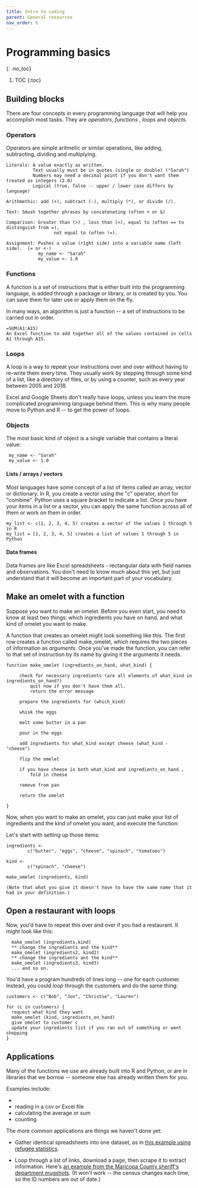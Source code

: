 ```yaml
---
title: Intro to coding
parent: General resources
nav_order: 6
---
```


# Programming basics
{: .no_toc}

1. TOC
{:toc}


## Building blocks


There are four concepts in every programming language that will help you accomplish most tasks.  They are *operators*, *functions* , *loops* and *objects*.

### Operators

Operators are simple aritmetic or similar operations, like adding, subtracting, dividing and multiplying.

    Literals: A value exactly as written.
              Text usually must be in quotes (single or double) ("Sarah")
              Numbers may need a decimal point if you don't want them treated as integers (2.0)
              Logical (true, false -- upper / lower case differs by language)

    Arithmethic: add (+), subtract (-), multiply (*), or divide (/).

    Text: Smush together phrases by concatenating (often + or &)

    Comparison: Greater than (>) , less than (<), equal to (often == to distinguish from =),
                      not equal to (often !=).

    Assignment: Pushes a value (right side) into a variable name (left side).  (= or <-)
                my_name <- "Sarah"
                my_value <- 1.0


### Functions

A function is a set of instructions that is either built into the programming language, is added through a package or library, or is created by you. You can save them for later use or apply them on the fly.

In many ways, an algorithm is just a function -- a set of instructions to be carried out in order.

    =SUM(A1:A15)
    An Excel function to add together all of the values contained in cells A1 through A15.

### Loops

A loop is a way to repeat your instructions over and over without having to re-write them every time. They usually work by stepping through some kind of a list, like a directory of files, or by using a counter, such as every year between 2005 and 2018.

Excel and Google Sheets don't really have loops, unless you learn the more complicated programming language behind them. This is why many people move to Python and R -- to get the power of loops.

### Objects

The most basic kind of object is a single variable that contains a literal value:

     my_name <- "Sarah"
     my_value <- 1.0

#### Lists / arrays / vectors

Most languages have some concept of a list of items called an array, vector or dictionary. In R, you create a vector using the "c" operator, short for "combine". Python uses a square bracket to indicate a list. Once you have your items in a list or a vector, you can apply the same function across all of them or work on them in order.

    my_list <- c(1, 2, 3, 4, 5) creates a vector of the values 1 through 5 in R
    my_list = [1, 2, 3, 4, 5] creates a list of values 1 through 5 in Python

#### Data frames

Data frames are like Excel spreadsheets - rectangular data with field names and observations. You don't need to know much about this yet, but just understand that it will become an important part of your vocabulary.


## Make an omelet with a function

Suppose you want to make an omelet. Before you even start, you need to know at least two things: which ingredients you have on hand, and what kind of omelet you want to make.

A function that creates an omelet might look something like this. The first row creates a function called make_omelet, which requires the two pieces of information as *arguments*. Once you've made the function, you can refer to that set of instruction by its name by giving it the arguments it needs.

    function make_omelet (ingredients_on_hand, what_kind) {

         check for necessary ingredients (are all elements of what_kind in ingredients_on_hand?)
             quit now if you don't have them all.
             return the error message

         prepare the ingredients for (which_kind)

         whisk the eggs

         melt some butter in a pan

         pour in the eggs

         add ingredients for what_kind except cheese (what_kind - "cheese")

         flip the omelet

         if you have cheese in both what_kind and ingredients_on_hand ,
             fold in cheese

         remove from pan

         return the omelet

    }


Now, when you want to make an omelet, you can just make your list of ingredients and the kind of omelet you want, and execute the function:

Let's start with setting up those items:


    ingredients <-
            c("butter", "eggs", "cheese", "spinach", "tomatoes")

    kind <-
            c("spinach", "cheese")

    make_omelet (ingredients, kind)

    (Note that what you give it doesn't have to have the same name that it had in your definition.)

## Open a restaurant with loops

Now, you'd have to repeat this over and over if you had a restaurant. It might look like this:

      make_omelet (ingredients,kind)
      ** change the ingredients and the kind**
      make_omelet (ingredients2, kind2)
      ** change the ingredients ant the kind**
      make_omelet (ingredients3, kind3)
      ... and so on.

 You'd have a program hundreds of lines long -- one for each customer. Instead, you could *loop* through the customers and do the same thing:

    customers <- c("Bob", "Jon", "Christie", "Lauren")

    for (c in customers) {
      request what kind they want
      make_omelet (kind, ingredients_on_hand)
      give omelet to customer c
      update your ingredients list if you ran out of something or went shopping
    }

## Applications

Many of the functions we use are already built into R and Python, or are in libraries that we borrow -- someone else has already written them for you.

Examples include:

*
* reading in a csv or Excel file
* calculating the average or sum
* counting

The more common applications are things we haven't done yet:

* Gather identical spreadsheets into one dataset, as in [this example using refugee statistics](https://cronkitedata.github.io/rstats-training/refugees-loop.html).

* Loop through a list of links, download a page, then scrape it to extract information. Here's [an example from the Maricopa County sheriff's department mugshots](https://cronkitedata.github.io/rstats-training/rscraping/mugshot-scrape.html). (It won't work -- the census changes each time, so the ID numbers are out of date.)
